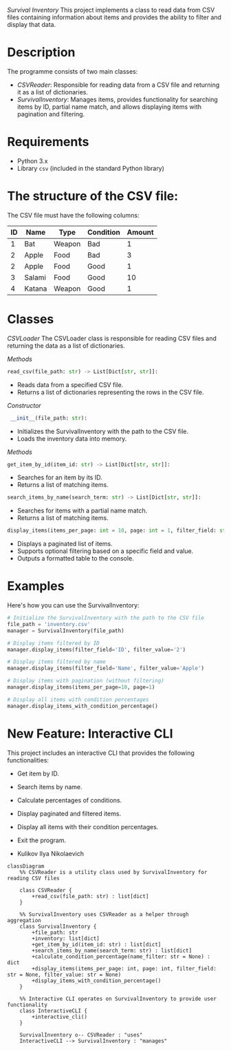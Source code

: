 *Survival Inventory*
This project implements a class to read data from CSV files containing information about items and provides the ability to filter and display that data.

# Description
The programme consists of two main classes:

- *CSVReader*: Responsible for reading data from a CSV file and returning it as a list of dictionaries.
- *SurvivalInventory*: Manages items, provides functionality for searching items by ID, partial name match, and allows displaying items with pagination and filtering.

# Requirements

- Python 3.x
- Library `csv` (included in the standard Python library)


# The structure of the CSV file:
The CSV file must have the following columns:

| ID | Name    | Type       | Condition | Amount |
|----|---------|------------|-----------|--------|
| 1  | Bat     | Weapon     | Bad       | 1      |
| 2  | Apple   | Food       | Bad       | 3      |
| 2  | Apple   | Food       | Good      | 1      |
| 3  | Salami  | Food       | Good      | 10     |
| 4  | Katana  | Weapon     | Good      | 1      |

# Classes
*CSVLoader*
The CSVLoader class is responsible for reading CSV files and returning the data as a list of dictionaries.

*Methods*
```python
read_csv(file_path: str) -> List[Dict[str, str]]:
```
- Reads data from a specified CSV file.
- Returns a list of dictionaries representing the rows in the CSV file.

*Constructor*
```python
 __init__(file_path: str):
 ```
- Initializes the SurvivalInventory with the path to the CSV file.
- Loads the inventory data into memory.

*Methods*
```python
get_item_by_id(item_id: str) -> List[Dict[str, str]]:
```
- Searches for an item by its ID.
- Returns a list of matching items.
```python
search_items_by_name(search_term: str) -> List[Dict[str, str]]:
```

- Searches for items with a partial name match.
- Returns a list of matching items.
```python
display_items(items_per_page: int = 10, page: int = 1, filter_field: str = None, filter_value: str = None):
```
- Displays a paginated list of items.
- Supports optional filtering based on a specific field and value.
- Outputs a formatted table to the console.

# Examples
Here's how you can use the SurvivalInventory:
```python
# Initialize the SurvivalInventory with the path to the CSV file
file_path = 'inventory.csv'
manager = SurvivalInventory(file_path)

# Display items filtered by ID
manager.display_items(filter_field='ID', filter_value='2')

# Display items filtered by name
manager.display_items(filter_field='Name', filter_value='Apple')

# Display items with pagination (without filtering)
manager.display_items(items_per_page=10, page=1)

# Display all items with condition percentages
manager.display_items_with_condition_percentage()
```
# New Feature: Interactive CLI
This project includes an interactive CLI that provides the following functionalities:

- Get item by ID.
- Search items by name.
- Calculate percentages of conditions.
- Display paginated and filtered items.
- Display all items with their condition percentages.
- Exit the program.

- Kulikov Ilya Nikolaevich

```mermaid
classDiagram
    %% CSVReader is a utility class used by SurvivalInventory for reading CSV files

    class CSVReader {
        +read_csv(file_path: str) : list[dict]
    }

    %% SurvivalInventory uses CSVReader as a helper through aggregation
    class SurvivalInventory {
        +file_path: str
        +inventory: list[dict]
        +get_item_by_id(item_id: str) : list[dict]
        +search_items_by_name(search_term: str) : list[dict]
        +calculate_condition_percentage(name_filter: str = None) : dict
        +display_items(items_per_page: int, page: int, filter_field: str = None, filter_value: str = None)
        +display_items_with_condition_percentage()
    }

    %% Interactive CLI operates on SurvivalInventory to provide user functionality
    class InteractiveCLI {
        +interactive_cli()
    }

    SurvivalInventory o-- CSVReader : "uses"
    InteractiveCLI --> SurvivalInventory : "manages"

